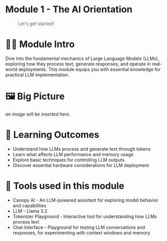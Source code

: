 # Module 1 - The AI Orientation

> Let's get started!

# 🧑‍🍳 Module Intro
Dive into the fundamental mechanics of Large Language Models (LLMs), exploring how they process text, generate responses, and operate in real-world deployments. This module equips you with essential knowledge for practical LLM implementation.

# 🖼️ Big Picture
_an image will be inserted here._

# 🔮 Learning Outcomes
* Understand how LLMs process and generate text through tokens
* Learn what affects LLM performance and memory usage
* Explore basic techniques for controlling LLM outputs
* Discover essential hardware considerations for LLM deployment

# 🔨 Tools used in this module

* Canopy AI - An LLM-powered assistant for exploring model behavior and capabilities
* LLM - Llama 3.2
* Tokenizer Playground - Interactive tool for understanding how LLMs process text
* Chat Interface - Playground for testing LLM conversations and responses, for experimenting with context windows and memory